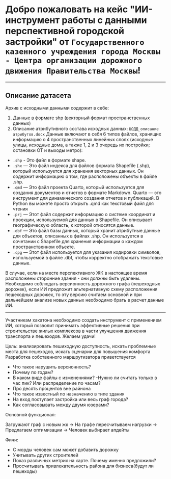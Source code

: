 # Добро пожаловать на кейс "ИИ-инструмент работы с данными перспективной городской застройки" от ```Государственного казенного учреждения города Москвы - Центра организации дорожного движения Правительства Москвы```!
***
## Описание датасета
Архив с исходными данными содержит в себе:
1) Данные в формате shp (векторный формат пространственных данных)
2) Описание атрибутивного состава исходных данных: ```ЦОДД_описание атрибутов.docx```
Данные включают в себя 6 типов файлов, хранящих информацию о 4 пространственных линейных слоях (исходные улицы, исходные дома, а также 1, 2 и 3 очередь их постройки; остановки ОТ и выходы метро):
- ```.shp``` - Это файл в формате shape.
- ```.shx``` — Это файл индекса для файлов формата Shapefile (.shp), который используется для хранения векторных данных. Он содержит информацию о том, где расположены объекты в файле .shp.
- ```.qmd``` — Это файл проекта Quarto, который используется для создания документов и отчетов в формате Markdown. Quarto — это инструмент для динамического создания отчетов и публикаций. В Python вы можете просто открыть .qmd как текстовый файл для чтения
- ```.prj``` — Этот файл содержит информацию о системе координат и проекции, используемой для данных в Shapefile. Он описывает географическую область, к которой относятся данные.
- ```.dbf``` — Это файл базы данных, который хранит атрибутные данные для объектов, описанных в файлах .shp. Он используется в сочетании с Shapefile для хранения информации о каждом пространственном объекте.
- ```.cpg``` — Этот файл используется для указания кодировки символов, используемой в файле .dbf, чтобы корректно отображать текстовые данные.

В случае, если на месте перспективного ЖК в настоящее время расположены сторонние здания - они должны быть удалены. Необходимо соблюдать версионность дорожного графа (пешеходных дорожек), если ИИ предложит альтернативную схему расположения пешеходных дорожек, то эту версию считаем основной и при дальнейшем анализе новых данных необходимо брать в расчет данные ИИ.
***
Участникам хакатона необходимо создать инструмент с применением ИИ, который позволит принимать эффективные решения при строительстве жилых комплексов в части улучшения движения транспорта и пешеходов.
Желаем удачи!


Цель: анализировать пешиходную доступность, искать проблемные места для пешеходов, искать сценарии для повышения комфорта
Разработка собственного маршрутизатора приветствуется

- Что такое нарушить версионность?
- Почему по годам?
- В каком виде файлы с изменениями?
-Нужно ли считать только в час пик? Или распределение по часам?
- Про десять процентов вне райнона
- Что такое известный по назначению в типе здания
- На вход поступает застройка или весь граф города?
- Как согласовывать между двумя юзерами?

Основной функционал:

Загружают граф с новым жк -> На графе пересчитываем нагрузки -> Предлагаем оптимизации -> Человек выбирает апдейты


Фичи:
- С морды человек сам может добавить дорожку
- Учитывать других строителей
- Показ различных метрик на карте. Почему именно предложили?
- Просчитывать привлекательность района для бизнеса(будут ли пешеходы)




